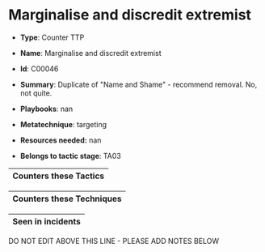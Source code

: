 # Marginalise and discredit extremist

* **Type**: Counter TTP

* **Name**: Marginalise and discredit extremist

* **Id**: C00046

* **Summary**: Duplicate of "Name and Shame" - recommend removal. No, not quite. 

* **Playbooks**: nan

* **Metatechnique**: targeting

* **Resources needed:** nan

* **Belongs to tactic stage**: TA03


| Counters these Tactics |
| ---------------------- |



| Counters these Techniques |
| ------------------------- |



| Seen in incidents |
| ----------------- |


DO NOT EDIT ABOVE THIS LINE - PLEASE ADD NOTES BELOW
